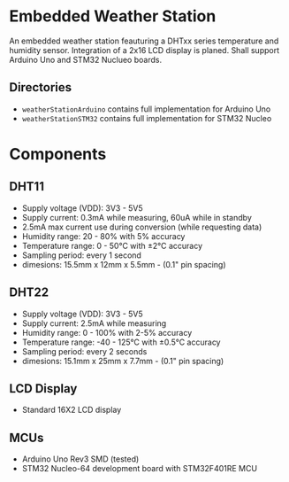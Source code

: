 # Embedded Weather Station
An embedded weather station feauturing a DHTxx series temperature and humidity sensor. Integration of a 2x16 LCD display is planed. Shall support Arduino Uno and STM32 Nuclueo boards.


## Directories
* `weatherStationArduino` contains full implementation for Arduino Uno
* `weatherStationSTM32` contains full implementation for STM32 Nucleo


# Components

## DHT11
* Supply voltage (VDD): 3V3 - 5V5
* Supply current: 0.3mA while measuring, 60uA while in standby
* 2.5mA max current use during conversion (while requesting data)
* Humidity range: 20 - 80% with 5% accuracy
* Temperature range: 0 - 50°C with ±2°C accuracy
* Sampling period: every 1 second
* dimesions: 15.5mm x 12mm x 5.5mm - (0.1" pin spacing)


## DHT22
* Supply voltage (VDD): 3V3 - 5V5
* Supply current: 2.5mA while measuring
* Humidity range: 0 - 100% with 2-5% accuracy
* Temperature range: -40 - 125°C with ±0.5°C accuracy
* Sampling period: every 2 seconds
* dimesions: 15.1mm x 25mm x 7.7mm - (0.1" pin spacing)



## LCD Display
* Standard 16X2 LCD display

## MCUs
* Arduino Uno Rev3 SMD  (tested)
* STM32 Nucleo-64 development board with STM32F401RE MCU
